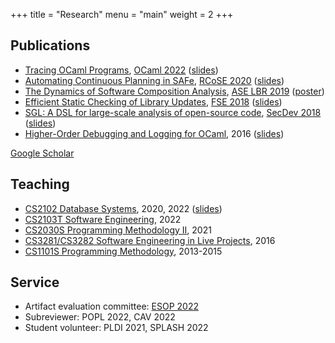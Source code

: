 +++
title = "Research"
menu = "main"
weight = 2
+++

<!-- # Research -->

## Publications

- [Tracing OCaml Programs](/tracing-ocaml22.pdf), [OCaml 2022](https://icfp22.sigplan.org/details/ocaml-2022-papers/2/Tracing-OCaml-Programs) ([slides](/tracing-ocaml22-slides.pdf))
- [Automating Continuous Planning in SAFe](https://asankhaya.github.io/pdf/Automating-Continuous-Planning-in-SAFe.pdf), [RCoSE 2020](https://doi.org/10.1145/3387940.3391536) ([slides](/sapling-slides.pdf))
- [The Dynamics of Software Composition Analysis](https://arxiv.org/abs/1909.00973), [ASE LBR 2019](https://2019.ase-conferences.org/track/ase-2019-Late-Breaking-Results) ([poster](https://asankhaya.github.io/pdf/The-Dynamics-of-Software-Composition-Analysis-Poster.pdf))
- [Efficient Static Checking of Library Updates](https://asankhaya.github.io/pdf/Efficient-Static-Checking-of-Library-Updates.pdf), [FSE 2018](https://dl.acm.org/doi/10.1145/3236024.3275535) ([slides](/update-advisor-slides.pdf))
- [SGL: A DSL for large-scale analysis of open-source code](https://asankhaya.github.io/pdf/Security-Graph-Language.pdf), [SecDev 2018](https://doi.org/10.1109/SecDev.2018.00016) ([slides](/sgl-slides.pdf))
- [Higher-Order Debugging and Logging for OCaml](https://github.com/dariusf/ppx_polyprint/raw/master/report.pdf), 2016 ([slides](https://github.com/dariusf/ppx_polyprint/raw/master/slides.pdf))

[Google Scholar](https://scholar.google.com/citations?user=5x9STk4AAAAJ)

## Teaching

- [CS2102 Database Systems](https://nusmods.com/modules/CS2102/database-systems), 2020, 2022 ([slides](/slides/relational-algebra-sql))
- [CS2103T Software Engineering](https://nus-cs2103-ay2122s2.github.io/website/), 2022
- [CS2030S Programming Methodology II](https://nus-cs2030s.github.io/2021-s2/), 2021 <!--, ([slides](/slides/cs2030s)) -->
- [CS3281/CS3282 Software Engineering in Live Projects](https://nus-cs3281.github.io/website/admin/callForApplications.html), 2016
- [CS1101S Programming Methodology](https://www.comp.nus.edu.sg/~cs1101s/), 2013-2015

## Service

- Artifact evaluation committee: [ESOP 2022](https://etaps.org/user-profile/archive/53-etaps-2022/491-esop-2022-artifact-evaluation)
- Subreviewer: POPL 2022, CAV 2022
- Student volunteer: PLDI 2021, SPLASH 2022
